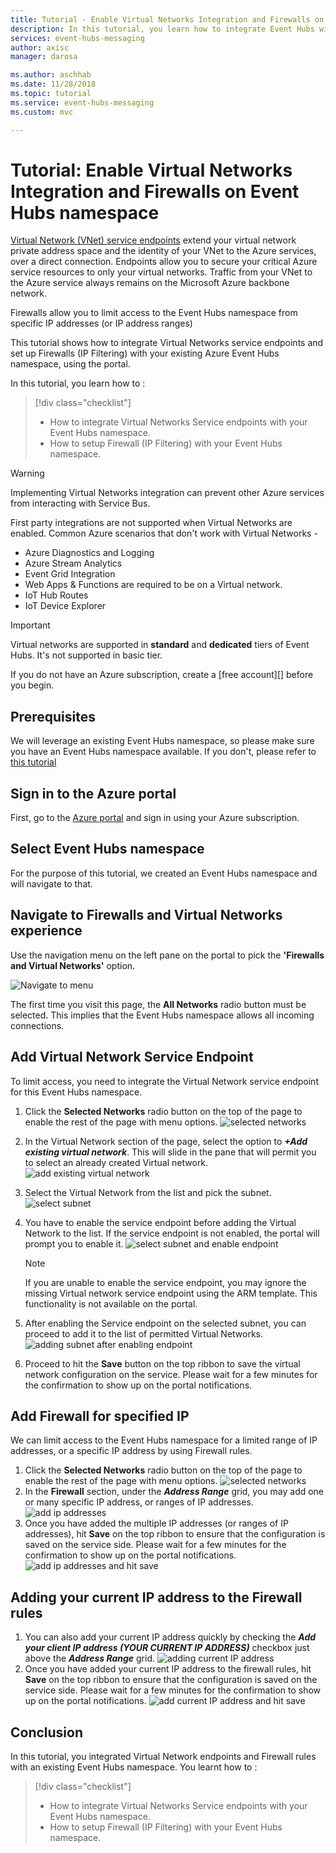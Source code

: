 ```yaml
---
title: Tutorial - Enable Virtual Networks Integration and Firewalls on Event Hubs | Microsoft Docs
description: In this tutorial, you learn how to integrate Event Hubs with Virtual Networks and Firewalls to enable secure access.
services: event-hubs-messaging
author: axisc
manager: darosa

ms.author: aschhab
ms.date: 11/28/2018
ms.topic: tutorial
ms.service: event-hubs-messaging
ms.custom: mvc

---
```


# Tutorial: Enable Virtual Networks Integration and Firewalls on Event Hubs namespace

[Virtual Network (VNet) service endpoints](../virtual-network/virtual-network-service-endpoints-overview.md) extend your virtual network private address space and the identity of your VNet to the Azure services, over a direct connection. Endpoints allow you to secure your critical Azure service resources to only your virtual networks. Traffic from your VNet to the Azure service always remains on the Microsoft Azure backbone network.

Firewalls allow you to limit access to the Event Hubs namespace from specific IP addresses (or IP address ranges)

This tutorial shows how to integrate Virtual Networks service endpoints and set up Firewalls (IP Filtering) with your existing Azure Event Hubs namespace, using the portal.

In this tutorial, you learn how to :
> [!div class="checklist"]
> * How to integrate Virtual Networks Service endpoints with your Event Hubs namespace.
> * How to setup Firewall (IP Filtering) with your Event Hubs namespace.

>[!WARNING]
> Implementing Virtual Networks integration can prevent other Azure services from interacting with Service Bus.
>
> First party integrations are not supported when Virtual Networks are enabled.
> Common Azure scenarios that don't work with Virtual Networks -
> * Azure Diagnostics and Logging
> * Azure Stream Analytics
> * Event Grid Integration
> * Web Apps & Functions are required to be on a Virtual network.
> * IoT Hub Routes
> * IoT Device Explorer


> [!IMPORTANT]
> Virtual networks are supported in **standard** and **dedicated** tiers of Event Hubs. It's not supported in basic tier.

If you do not have an Azure subscription, create a [free account][] before you begin.

## Prerequisites

We will leverage an existing Event Hubs namespace, so please make sure you have an Event Hubs namespace available. If you don't, please refer to [this tutorial](./event-hubs-create.md)

## Sign in to the Azure portal

First, go to the [Azure portal][Azure portal] and sign in using your Azure subscription.

## Select Event Hubs namespace

For the purpose of this tutorial, we created an Event Hubs namespace and will navigate to that.

## Navigate to Firewalls and Virtual Networks experience

Use the navigation menu on the left pane on the portal to pick the **'Firewalls and Virtual Networks'** option.

  ![Navigate to menu](./media/event-hubs-tutorial-vnet-and-firewalls/vnet-firewall-landing-page.png)

  The first time you visit this page, the **All Networks** radio button must be selected. This implies that the Event Hubs namespace allows all incoming connections.

## Add Virtual Network Service Endpoint

To limit access, you need to integrate the Virtual Network service endpoint for this Event Hubs namespace.

1. Click the **Selected Networks** radio button on the top of the page to enable the rest of the page with menu options.
  ![selected networks](./media/event-hubs-tutorial-vnet-and-firewalls/vnet-firewall-selecting-selected-networks.png)
2. In the Virtual Network section of the page, select the option to ***+Add existing virtual network***. This will slide in the pane that will permit you to select an already created Virtual network.
  ![add existing virtual network](./media/event-hubs-tutorial-vnet-and-firewalls/vnet-firewall-adding-vnet-from-portal-slide-in-pane.png)
3. Select the Virtual Network from the list and pick the subnet.
   ![select subnet](./media/event-hubs-tutorial-vnet-and-firewalls/vnet-firewall-adding-vnet-from-portal-slide-in-pane-with-subnet-query.png)
4. You have to enable the service endpoint before adding the Virtual Network to the list. If the service endpoint is not enabled, the portal will prompt you to enable it.
  ![select subnet and enable endpoint](./media/event-hubs-tutorial-vnet-and-firewalls/vnet-firewall-adding-vnet-from-portal-slide-in-pane-after-enabling.png)
    > [!NOTE]
    > If you are unable to enable the service endpoint, you may ignore the missing Virtual network service endpoint using the ARM template. This functionality is not available on the portal.

5. After enabling the Service endpoint on the selected subnet, you can proceed to add it to the list of permitted Virtual Networks.
  ![adding subnet after enabling endpoint](./media/event-hubs-tutorial-vnet-and-firewalls/vnet-firewall-adding-vnet-from-portal-slide-in-pane-after-adding.png)

6. Proceed to hit the **Save** button on the top ribbon to save the virtual network configuration on the service. Please wait for a few minutes for the confirmation to show up on the portal notifications.

## Add Firewall for specified IP

We can limit access to the Event Hubs namespace for a limited range of IP addresses, or a specific IP address by using Firewall rules.

1. Click the **Selected Networks** radio button on the top of the page to enable the rest of the page with menu options.
  ![selected networks](./media/event-hubs-tutorial-vnet-and-firewalls/vnet-firewall-selecting-selected-networks.png)
2. In the **Firewall** section, under the ***Address Range*** grid, you may add one or many specific IP address, or ranges of IP addresses.
  ![add ip addresses](./media/event-hubs-tutorial-vnet-and-firewalls/vnet-firewall-adding-firewall.png)
3. Once you have added the multiple IP addresses (or ranges of IP addresses), hit **Save** on the top ribbon to ensure that the configuration is saved on the service side. Please wait for a few minutes for the confirmation to show up on the portal notifications.
  ![add ip addresses and hit save](./media/event-hubs-tutorial-vnet-and-firewalls/vnet-firewall-adding-firewall-hitting-save.png)

## Adding your current IP address to the Firewall rules

1. You can also add your current IP address quickly by checking the ***Add your client IP address (YOUR CURRENT IP ADDRESS)*** checkbox just above the ***Address Range*** grid.
  ![adding current IP address](./media/event-hubs-tutorial-vnet-and-firewalls/vnet-firewall-adding-current-ip-hitting-save.png)
2. Once you have added your current IP address to the firewall rules, hit **Save** on the top ribbon to ensure that the configuration is saved on the service side. Please wait for a few minutes for the confirmation to show up on the portal notifications.
  ![add current IP address and hit save](./media/event-hubs-tutorial-vnet-and-firewalls/vnet-firewall-adding-current-ip-hitting-save-after-saving.png)

## Conclusion

In this tutorial, you integrated Virtual Network endpoints and Firewall rules with an existing Event Hubs namespace. You learnt how to :
> [!div class="checklist"]
> * How to integrate Virtual Networks Service endpoints with your Event Hubs namespace.
> * How to setup Firewall (IP Filtering) with your Event Hubs namespace.


[Azure portal]: https://portal.azure.com/
